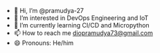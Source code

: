 - 👋 Hi, I’m @pramudya-27
- 👀 I’m interested in DevOps Engineering and IoT
- 🌱 I’m currently learning CI/CD and Micropython
- 📫 How to reach me diopramudya73@gmail.com
- 😄 Pronouns: He/him

<!---
pramudya-27/pramudya-27 is a ✨ special ✨ repository because its `README.md` (this file) appears on your GitHub profile.
You can click the Preview link to take a look at your changes.
--->
